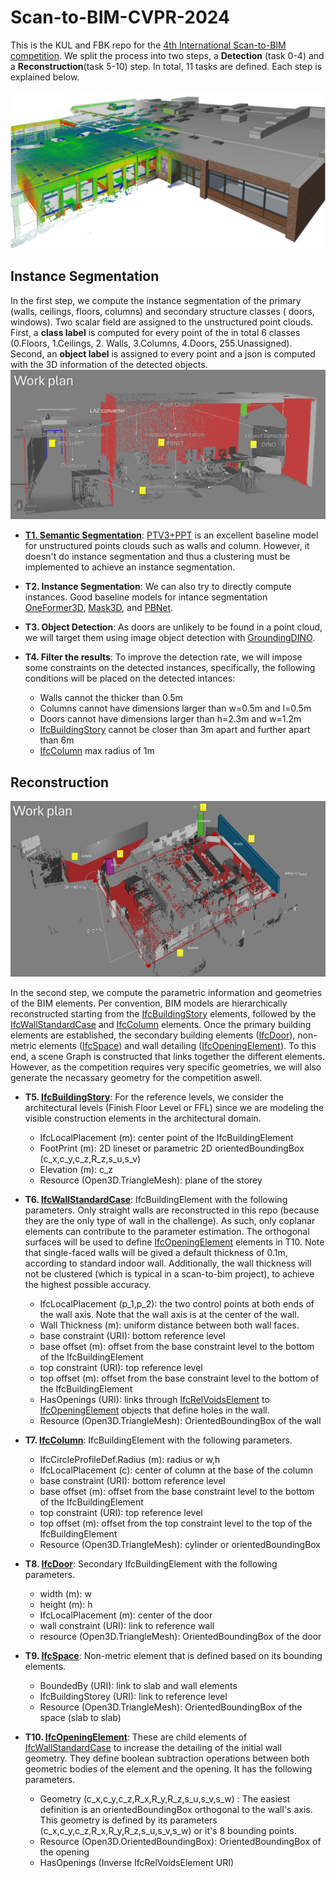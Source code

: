 # Scan-to-BIM-CVPR-2024
This is the KUL and FBK repo for the [4th International Scan-to-BIM competition](https://cv4aec.github.io/). We split the process into two steps, a **Detection** (task 0-4) and a **Reconstruction**(task 5-10) step. In total, 11 tasks are defined. Each step is explained below. 

![Alt text](/docs/assets/IMG_Stan_00_General.png "1")

 

## Instance Segmentation
In the first step, we compute the instance segmentation of the primary (walls, ceilings, floors, columns) and secondary structure classes ( doors, windows). Two scalar field are assigned to the unstructured point clouds. First, a **class label** is computed for every point of the in total 6 classes (0.Floors, 1.Ceilings, 2. Walls, 3.Columns, 4.Doors, 255.Unassigned). Second, an **object label** is assigned to every point and a json is computed with the 3D information of the detected objects. 
![Alt text](/docs/assets/detection.PNG "detection")

- **[T1. Semantic Segmentation](./scripts/t1_semantic_segmentation.ipynb)**: [PTV3+PPT](https://github.com/Pointcept/PointTransformerV3) is an excellent baseline model for unstructured points clouds such as walls and column. However, it doesn't do instance segmentation and thus a clustering must be implemented to achieve an instance segmentation. 
    

- **T2. Instance Segmentation**: We can also try to directly compute instances. Good baseline models for intance segmentation [OneFormer3D](https://github.com/oneformer3d/oneformer3d), [Mask3D](https://github.com/JonasSchult/Mask3D), and [PBNet](https://github.com/weiguangzhao/PBNet).

- **T3. Object Detection**: As doors are unlikely to be found in a point cloud, we will target them using image object detection with [GroundingDINO](https://github.com/IDEA-Research/GroundingDINO).

- **T4. Filter the results**: To improve the detection rate, we will impose some constraints on the detected instances, specifically, the following conditions will be placed on the detected intances:
    - Walls cannot the thicker than 0.5m
    - Columns cannot have dimensions larger than w=0.5m and l=0.5m
    - Doors cannot have dimensions larger than h=2.3m and w=1.2m
    - [IfcBuildingStory](https://standards.buildingsmart.org/IFC/RELEASE/IFC2x3/TC1/HTML/ifcproductextension/lexical/ifcbuildingstorey.htm) cannot be closer than 3m apart and further apart than 6m
    - [IfcColumn](https://standards.buildingsmart.org/IFC/RELEASE/IFC2x3/TC1/HTML/ifcsharedbldgelements/lexical/ifccolumn.htm) max radius of 1m




## Reconstruction
![Alt text](/docs/assets/reconstruction.PNG "reconstruction")

In the second step, we compute the parametric information and geometries of the BIM elements. Per convention, BIM models are hierarchically reconstructed starting from the [IfcBuildingStory](https://standards.buildingsmart.org/IFC/RELEASE/IFC2x3/TC1/HTML/ifcproductextension/lexical/ifcbuildingstorey.htm) elements, followed by the [IfcWallStandardCase](https://standards.buildingsmart.org/IFC/RELEASE/IFC2x3/TC1/HTML/ifcsharedbldgelements/lexical/ifcwallstandardcase.htm) and [IfcColumn](https://standards.buildingsmart.org/IFC/RELEASE/IFC2x3/TC1/HTML/ifcsharedbldgelements/lexical/ifccolumn.htm) elements. Once the primary building elements are established, the secondary building elements ([IfcDoor](https://standards.buildingsmart.org/IFC/DEV/IFC4_2/FINAL/HTML/schema/ifcsharedbldgelements/lexical/ifcdoor.htm)), non-metric elements ([IfcSpace](https://standards.buildingsmart.org/IFC/DEV/IFC4_2/FINAL/HTML/schema/ifcproductextension/lexical/ifcspace.htm)) and wall detailing ([IfcOpeningElement](https://standards.buildingsmart.org/IFC/RELEASE/IFC2x3/TC1/HTML/ifcproductextension/lexical/ifcopeningelement.htm)). To this end, a scene Graph is constructed that links together the different elements. However, as the competition requires very specific geometries, we will also generate the necassary geometry for the competition aswell. 


-  **T5. [IfcBuildingStory](https://standards.buildingsmart.org/IFC/RELEASE/IFC2x3/TC1/HTML/ifcproductextension/lexical/ifcbuildingstorey.htm)**: For the reference levels, we consider the architectural levels (Finish Floor Level or FFL) since we are modeling the visible construction elements in the architectural domain.
    - IfcLocalPlacement (m): center point of the IfcBuildingElement
    - FootPrint (m): 2D lineset or parametric 2D orientedBoundingBox (c_x,c_y,c_z,R_z,s_u,s_v)
    - Elevation (m): c_z
    - Resource (Open3D.TriangleMesh): plane of the storey

-  **T6. [IfcWallStandardCase](https://standards.buildingsmart.org/IFC/RELEASE/IFC2x3/TC1/HTML/ifcsharedbldgelements/lexical/ifcwallstandardcase.htm)**: IfcBuildingElement with the following parameters. Only straight walls are reconstructed in this repo (because they are the only type of wall in the challenge). As such, only coplanar elements can contribute to the parameter estimation. The orthogonal surfaces will be used to define [IfcOpeningElement](https://standards.buildingsmart.org/IFC/RELEASE/IFC2x3/TC1/HTML/ifcproductextension/lexical/ifcopeningelement.htm) elements in T10. Note that single-faced walls will be gived a default thickness of 0.1m, according to standard indoor wall. Additionally, the wall thickness will not be clustered (which is typical in a scan-to-bim project), to achieve the highest possible accuracy. 
    - IfcLocalPlacement (p_1,p_2): the two control points at both ends of the wall axis. Note that the wall axis is at the center of the wall. 
    - Wall Thickness (m): uniform distance between both wall faces.
    - base constraint (URI): bottom reference level
    - base offset (m): offset from the base constraint level to the bottom of the IfcBuildingElement
    - top constraint (URI): top reference level
    - top offset (m): offset from the base constraint level to the bottom of the IfcBuildingElement
    - HasOpenings (URI): links through [IfcRelVoidsElement](https://standards.buildingsmart.org/IFC/RELEASE/IFC2x3/TC1/HTML/ifcproductextension/lexical/ifcrelvoidselement.htm) to [IfcOpeningElement](https://standards.buildingsmart.org/IFC/RELEASE/IFC2x3/TC1/HTML/ifcproductextension/lexical/ifcopeningelement.htm) objects that define holes in the wall. 
    - Resource (Open3D.TriangleMesh): OrientedBoundingBox of the wall

-  **T7. [IfcColumn](https://standards.buildingsmart.org/IFC/RELEASE/IFC2x3/TC1/HTML/ifcsharedbldgelements/lexical/ifccolumn.htm)**:  IfcBuildingElement with the following parameters.
    - IfcCircleProfileDef.Radius (m): radius or w,h
    - IfcLocalPlacement (c): center of column at the base of the column
    - base constraint (URI): bottom reference level
    - base offset (m): offset from the base constraint level to the bottom of the IfcBuildingElement
    - top constraint (URI): top reference level
    - top offset (m): offset from the top constraint level to the top of the IfcBuildingElement
    - Resource (Open3D.TriangleMesh): cylinder or orientedBoundingBox

-  **T8. [IfcDoor](https://standards.buildingsmart.org/IFC/DEV/IFC4_2/FINAL/HTML/schema/ifcsharedbldgelements/lexical/ifcdoor.htm)**: Secondary IfcBuildingElement with the following parameters.
    - width (m): w
    - height (m): h
    - IfcLocalPlacement (m): center of the door
    - wall constraint (URI): link to reference wall
    - resource (Open3D.TriangleMesh): OrientedBoundingBox of the door

-  **T9. [IfcSpace](https://standards.buildingsmart.org/IFC/DEV/IFC4_2/FINAL/HTML/schema/ifcproductextension/lexical/ifcspace.htm)**: Non-metric element that is defined based on its bounding elements. 
    - BoundedBy (URI): link to slab and wall elements
    - IfcBuildingStorey (URI): link to reference level
    - Resource (Open3D.TriangleMesh): OrientedBoundingBox of the space (slab to slab)

-  **T10. [IfcOpeningElement](https://standards.buildingsmart.org/IFC/RELEASE/IFC2x3/TC1/HTML/ifcproductextension/lexical/ifcopeningelement.htm)**: These are child elements of [IfcWallStandardCase](https://standards.buildingsmart.org/IFC/RELEASE/IFC2x3/TC1/HTML/ifcsharedbldgelements/lexical/ifcwallstandardcase.htm) to increase the detailing of the initial wall geometry. They define boolean subtraction operations between both geometric bodies of the element and the opening. It has the following parameters.
    - Geometry (c_x,c_y,c_z,R_x,R_y,R_z,s_u,s_v,s_w) : The easiest definition is an orientedBoundingBox orthogonal to the wall's axis. This geometry is defined by its parameters (c_x,c_y,c_z,R_x,R_y,R_z,s_u,s_v,s_w) or it's 8 bounding points.
    - Resource (Open3D.OrientedBoundingBox): OrientedBoundingBox of the opening
    - HasOpenings (Inverse IfcRelVoidsElement URI)
